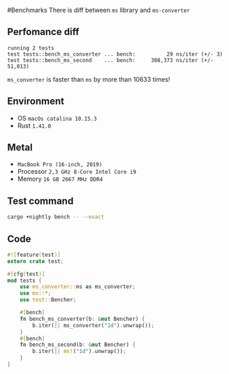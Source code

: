 #Benchmarks
There is diff between `ms` library and `ms-converter`

## Perfomance diff
```text
running 2 tests
test tests::bench_ms_converter ... bench:          29 ns/iter (+/- 3)
test tests::bench_ms_second    ... bench:     308,373 ns/iter (+/- 51,013)
```

`ms_converter` is faster than `ms` by more than 10633 times!

## Environment
* OS `macOs catalina 10.15.3`
* Rust `1.41.0`

## Metal
* `MacBook Pro (16-inch, 2019)`
* Processor `2,3 GHz 8-Core Intel Core i9`
* Memory `16 GB 2667 MHz DDR4`

## Test command
```bash
cargo +nightly bench -- --exact
```

## Code

```rust
#![feature(test)]
extern crate test;

#[cfg(test)]
mod tests {
    use ms_converter::ms as ms_converter;
    use ms::*;
    use test::Bencher;

    #[bench]
    fn bench_ms_converter(b: &mut Bencher) {
        b.iter(|| ms_converter("1d").unwrap());
    }
    #[bench]
    fn bench_ms_second(b: &mut Bencher) {
        b.iter(|| ms!("1d").unwrap());
    }
}
```
